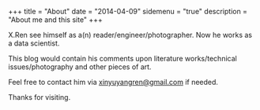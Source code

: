 +++
title = "About"
date = "2014-04-09"
sidemenu = "true"
description = "About me and this site"
+++  

X.Ren see himself as a(n) reader/engineer/photographer. Now he works as a data scientist.  

This blog would contain his comments upon literature works/technical issues/photography and other pieces of art.  

Feel free to contact him via xinyuyangren@gmail.com if needed. 

Thanks for visiting.
